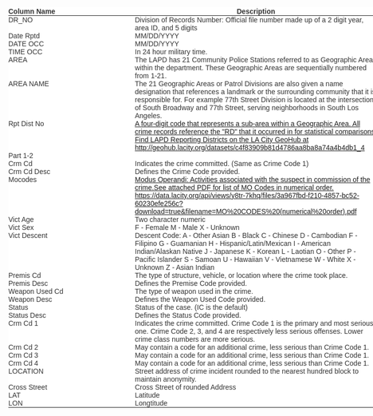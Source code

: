<style type="text/css">
.tg  {border:none;border-collapse:collapse;border-spacing:0;margin:0px auto;}
.tg td{border-style:solid;border-width:0px;font-family:Arial, sans-serif;font-size:14px;overflow:hidden;padding:0px 0px;
  word-break:normal;}
.tg th{border-style:solid;border-width:0px;font-family:Arial, sans-serif;font-size:14px;font-weight:normal;
  overflow:hidden;padding:0px 0px;word-break:normal;}
.tg .tg-9cl1{background-color:#ffffff;border-color:inherit;color:#333333;font-weight:bold;position:-webkit-sticky;position:sticky;
  text-align:center;top:-1px;vertical-align:top;will-change:transform}
.tg .tg-2hj7{background-color:#ffffff;border-color:inherit;color:#333333;font-weight:bold;position:-webkit-sticky;position:sticky;
  text-align:left;top:-1px;vertical-align:top;will-change:transform}
.tg .tg-o5v9{background-color:#ffffff;border-color:inherit;color:#333333;text-align:left;vertical-align:top}
.tg-sort-header::-moz-selection{background:0 0}
.tg-sort-header::selection{background:0 0}.tg-sort-header{cursor:pointer}
.tg-sort-header:after{content:'';float:right;margin-top:7px;border-width:0 5px 5px;border-style:solid;
  border-color:#404040 transparent;visibility:hidden}
.tg-sort-header:hover:after{visibility:visible}
.tg-sort-asc:after,.tg-sort-asc:hover:after,.tg-sort-desc:after{visibility:visible;opacity:.4}
.tg-sort-desc:after{border-bottom:none;border-width:5px 5px 0}@media screen and (max-width: 767px) {.tg {width: auto !important;}.tg col {width: auto !important;}.tg-wrap {overflow-x: auto;-webkit-overflow-scrolling: touch;margin: auto 0px;}}</style>
<div class="tg-wrap"><table id="tg-TwP9Z" class="tg" style="undefined;table-layout: fixed; width: 987px">
<colgroup>
<col style="width: 254px">
<col style="width: 486px">
<col style="width: 247px">
</colgroup>
<thead>
  <tr>
    <th class="tg-2hj7">Column Name</th>
    <th class="tg-9cl1">Description</th>
    <th class="tg-2hj7">Type</th>
  </tr>
</thead>
<tbody>
  <tr>
    <td class="tg-o5v9">DR_NO</td>
    <td class="tg-o5v9">Division   of Records Number: Official file number made up of a 2 digit year, area ID, and 5 digits</td>
    <td class="tg-o5v9">Plain Text</td>
  </tr>
  <tr>
    <td class="tg-o5v9">Date Rptd</td>
    <td class="tg-o5v9">MM/DD/YYYY</td>
    <td class="tg-o5v9">Date &amp; Time</td>
  </tr>
  <tr>
    <td class="tg-o5v9">DATE OCC</td>
    <td class="tg-o5v9">MM/DD/YYYY</td>
    <td class="tg-o5v9">Date &amp; Time</td>
  </tr>
  <tr>
    <td class="tg-o5v9">TIME OCC</td>
    <td class="tg-o5v9">In 24 hour military time.</td>
    <td class="tg-o5v9">Plain Text</td>
  </tr>
  <tr>
    <td class="tg-o5v9">AREA</td>
    <td class="tg-o5v9">The   LAPD has 21 Community Police Stations referred to as Geographic Areas within   the department. These Geographic Areas are sequentially numbered from 1-21.</td>
    <td class="tg-o5v9">Plain Text</td>
  </tr>
  <tr>
    <td class="tg-o5v9">AREA NAME</td>
    <td class="tg-o5v9">The   21 Geographic Areas or Patrol Divisions are also given a name designation   that references a landmark or the surrounding community that it is   responsible for. For example 77th Street Division is located at the   intersection of South Broadway and 77th Street, serving neighborhoods in   South Los Angeles.</td>
    <td class="tg-o5v9">Plain Text</td>
  </tr>
  <tr>
    <td class="tg-o5v9">Rpt Dist No</td>
    <td class="tg-o5v9"><a href="http://geohub.lacity.org/datasets/c4f83909b81d4786aa8ba8a74a4b4db1_4" target="_blank" rel="noopener noreferrer">A four-digit code that represents a sub-area within a Geographic Area. All   crime records reference the "RD" that it occurred in for   statistical comparisons. Find LAPD Reporting Districts on the LA City GeoHub   at http://geohub.lacity.org/datasets/c4f83909b81d4786aa8ba8a74a4b4db1_4</a></td>
    <td class="tg-o5v9">Plain Text</td>
  </tr>
  <tr>
    <td class="tg-o5v9">Part 1-2</td>
    <td class="tg-o5v9"> </td>
    <td class="tg-o5v9">Number</td>
  </tr>
  <tr>
    <td class="tg-o5v9">Crm Cd</td>
    <td class="tg-o5v9">Indicates   the crime committed. (Same as Crime Code 1)</td>
    <td class="tg-o5v9">Plain Text</td>
  </tr>
  <tr>
    <td class="tg-o5v9">Crm Cd Desc</td>
    <td class="tg-o5v9">Defines   the Crime Code provided.</td>
    <td class="tg-o5v9">Plain Text</td>
  </tr>
  <tr>
    <td class="tg-o5v9">Mocodes</td>
    <td class="tg-o5v9"><a href="https://data.lacity.org/api/views/y8tr-7khq/files/3a967fbd-f210-4857-bc52-60230efe256c?download=true&filename=MO%20CODES%20(numerical%20order).pdf" target="_blank" rel="noopener noreferrer">Modus Operandi: Activities associated with the suspect in commission of   the crime.See attached PDF for list of MO Codes in numerical   order. https://data.lacity.org/api/views/y8tr-7khq/files/3a967fbd-f210-4857-bc52-60230efe256c?download=true&amp;filename=MO%20CODES%20(numerical%20order).pdf</a></td>
    <td class="tg-o5v9">Plain Text</td>
  </tr>
  <tr>
    <td class="tg-o5v9">Vict Age</td>
    <td class="tg-o5v9">Two   character numeric</td>
    <td class="tg-o5v9">Plain Text</td>
  </tr>
  <tr>
    <td class="tg-o5v9">Vict Sex</td>
    <td class="tg-o5v9">F   - Female M - Male X - Unknown</td>
    <td class="tg-o5v9">Plain Text</td>
  </tr>
  <tr>
    <td class="tg-o5v9">Vict Descent</td>
    <td class="tg-o5v9">Descent   Code: A - Other Asian B - Black C - Chinese D - Cambodian F - Filipino G -   Guamanian H - Hispanic/Latin/Mexican I - American Indian/Alaskan Native J -   Japanese K - Korean L - Laotian O - Other P - Pacific Islander S - Samoan U -   Hawaiian V - Vietnamese W - White X - Unknown Z - Asian Indian</td>
    <td class="tg-o5v9">Plain Text</td>
  </tr>
  <tr>
    <td class="tg-o5v9">Premis Cd</td>
    <td class="tg-o5v9">The   type of structure, vehicle, or location where the crime took place.</td>
    <td class="tg-o5v9">Number</td>
  </tr>
  <tr>
    <td class="tg-o5v9">Premis Desc</td>
    <td class="tg-o5v9">Defines   the Premise Code provided.</td>
    <td class="tg-o5v9">Plain Text</td>
  </tr>
  <tr>
    <td class="tg-o5v9">Weapon Used Cd</td>
    <td class="tg-o5v9">The   type of weapon used in the crime.</td>
    <td class="tg-o5v9">Plain Text</td>
  </tr>
  <tr>
    <td class="tg-o5v9">Weapon Desc</td>
    <td class="tg-o5v9">Defines   the Weapon Used Code provided.</td>
    <td class="tg-o5v9">Plain Text</td>
  </tr>
  <tr>
    <td class="tg-o5v9">Status</td>
    <td class="tg-o5v9">Status   of the case. (IC is the default)</td>
    <td class="tg-o5v9">Plain Text</td>
  </tr>
  <tr>
    <td class="tg-o5v9">Status Desc</td>
    <td class="tg-o5v9">Defines   the Status Code provided.</td>
    <td class="tg-o5v9">Plain Text</td>
  </tr>
  <tr>
    <td class="tg-o5v9">Crm Cd 1</td>
    <td class="tg-o5v9">Indicates   the crime committed. Crime Code 1 is the primary and most serious one. Crime Code 2, 3, and 4 are respectively less serious offenses. Lower crime class   numbers are more serious.</td>
    <td class="tg-o5v9">Plain Text</td>
  </tr>
  <tr>
    <td class="tg-o5v9">Crm Cd 2</td>
    <td class="tg-o5v9">May   contain a code for an additional crime, less serious than Crime Code 1.</td>
    <td class="tg-o5v9">Plain Text</td>
  </tr>
  <tr>
    <td class="tg-o5v9">Crm Cd 3</td>
    <td class="tg-o5v9">May   contain a code for an additional crime, less serious than Crime Code 1.</td>
    <td class="tg-o5v9">Plain Text</td>
  </tr>
  <tr>
    <td class="tg-o5v9">Crm Cd 4</td>
    <td class="tg-o5v9">May   contain a code for an additional crime, less serious than Crime Code 1.</td>
    <td class="tg-o5v9">Plain Text</td>
  </tr>
  <tr>
    <td class="tg-o5v9">LOCATION</td>
    <td class="tg-o5v9">Street   address of crime incident rounded to the nearest hundred block to maintain   anonymity.</td>
    <td class="tg-o5v9">Plain Text</td>
  </tr>
  <tr>
    <td class="tg-o5v9">Cross Street</td>
    <td class="tg-o5v9">Cross   Street of rounded Address</td>
    <td class="tg-o5v9">Plain Text</td>
  </tr>
  <tr>
    <td class="tg-o5v9">LAT</td>
    <td class="tg-o5v9">Latitude</td>
    <td class="tg-o5v9">Number</td>
  </tr>
  <tr>
    <td class="tg-o5v9">LON</td>
    <td class="tg-o5v9">Longtitude</td>
    <td class="tg-o5v9">Number</td>
  </tr>
</tbody>
</table></div>
<script charset="utf-8">var TGSort=window.TGSort||function(n){"use strict";function r(n){return n?n.length:0}function t(n,t,e,o=0){for(e=r(n);o<e;++o)t(n[o],o)}function e(n){return n.split("").reverse().join("")}function o(n){var e=n[0];return t(n,function(n){for(;!n.startsWith(e);)e=e.substring(0,r(e)-1)}),r(e)}function u(n,r,e=[]){return t(n,function(n){r(n)&&e.push(n)}),e}var a=parseFloat;function i(n,r){return function(t){var e="";return t.replace(n,function(n,t,o){return e=t.replace(r,"")+"."+(o||"").substring(1)}),a(e)}}var s=i(/^(?:\s*)([+-]?(?:\d+)(?:,\d{3})*)(\.\d*)?$/g,/,/g),c=i(/^(?:\s*)([+-]?(?:\d+)(?:\.\d{3})*)(,\d*)?$/g,/\./g);function f(n){var t=a(n);return!isNaN(t)&&r(""+t)+1>=r(n)?t:NaN}function d(n){var e=[],o=n;return t([f,s,c],function(u){var a=[],i=[];t(n,function(n,r){r=u(n),a.push(r),r||i.push(n)}),r(i)<r(o)&&(o=i,e=a)}),r(u(o,function(n){return n==o[0]}))==r(o)?e:[]}function v(n){if("TABLE"==n.nodeName){for(var a=function(r){var e,o,u=[],a=[];return function n(r,e){e(r),t(r.childNodes,function(r){n(r,e)})}(n,function(n){"TR"==(o=n.nodeName)?(e=[],u.push(e),a.push(n)):"TD"!=o&&"TH"!=o||e.push(n)}),[u,a]}(),i=a[0],s=a[1],c=r(i),f=c>1&&r(i[0])<r(i[1])?1:0,v=f+1,p=i[f],h=r(p),l=[],g=[],N=[],m=v;m<c;++m){for(var T=0;T<h;++T){r(g)<h&&g.push([]);var C=i[m][T],L=C.textContent||C.innerText||"";g[T].push(L.trim())}N.push(m-v)}t(p,function(n,t){l[t]=0;var a=n.classList;a.add("tg-sort-header"),n.addEventListener("click",function(){var n=l[t];!function(){for(var n=0;n<h;++n){var r=p[n].classList;r.remove("tg-sort-asc"),r.remove("tg-sort-desc"),l[n]=0}}(),(n=1==n?-1:+!n)&&a.add(n>0?"tg-sort-asc":"tg-sort-desc"),l[t]=n;var i,f=g[t],m=function(r,t){return n*f[r].localeCompare(f[t])||n*(r-t)},T=function(n){var t=d(n);if(!r(t)){var u=o(n),a=o(n.map(e));t=d(n.map(function(n){return n.substring(u,r(n)-a)}))}return t}(f);(r(T)||r(T=r(u(i=f.map(Date.parse),isNaN))?[]:i))&&(m=function(r,t){var e=T[r],o=T[t],u=isNaN(e),a=isNaN(o);return u&&a?0:u?-n:a?n:e>o?n:e<o?-n:n*(r-t)});var C,L=N.slice();L.sort(m);for(var E=v;E<c;++E)(C=s[E].parentNode).removeChild(s[E]);for(E=v;E<c;++E)C.appendChild(s[v+L[E-v]])})})}}n.addEventListener("DOMContentLoaded",function(){for(var t=n.getElementsByClassName("tg"),e=0;e<r(t);++e)try{v(t[e])}catch(n){}})}(document)</script>